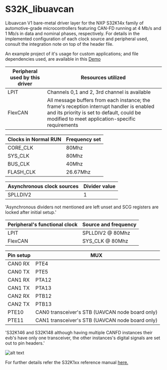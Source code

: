 # S32K_libuavcan
Libuavcan V1 bare-metal driver layer for the NXP S32K14x family of automotive-grade microcontrollers featuring CAN-FD running at 4 Mb/s and 1 Mb/s in data and nominal phases, respectively. For details in the implemented configuration of each clock source and peripheral used, consult the integration note on top of the header file.

An example project of it's usage for custom applications; and file dependencies used, are available in this [Demo](https://github.com/noxuz/libuavcan_demo)

| Peripheral used by this driver | Resources utilized |
| ------------- | ------------- |
| LPIT  | Channels 0,1 and 2, 3rd channel is available |
| FlexCAN | All message buffers from each instance; the frame's reception interrupt handler is enabled and its priority is set to default, could be modified to meet application-specific requirements  |


| Clocks in Normal RUN | Frequency set |
| ------------- | ------------- |
| CORE_CLK  | 80Mhz  |
| SYS_CLK | 80Mhz  |
| BUS_CLK  | 40Mhz  |
| FLASH_CLK  | 26.67Mhz  |


| Asynchronous clock sources | Divider value |
| ------------- | ------------- |
| SPLLDIV2  | 1  |
'Asynchronous dividers not mentioned are left unset and SCG registers are locked after initial setup.'

| Peripheral's functional clock  | Source and frequency |
| ------------- | ------------- |
| LPIT  | SPLLDIV2 @ 80Mhz  |
| FlexCAN  | SYS_CLK @ 80Mhz  |

| Pin setup | MUX |
| ------------- | ------------- |
| CAN0 RX | PTE4 |
| CAN0 TX | PTE5 |
| CAN1 RX | PTA12 |
| CAN1 TX | PTA13 |
| CAN2 RX | PTB12 |
| CAN2 TX | PTB13 |
| PTE10 | CAN0 transceiver's STB (UAVCAN node board only) |
| PTE11 | CAN1 transceiver's STB (UAVCAN node board only) |
'S32K146 and S32K148 although having multiple CANFD instances their evb's have
 only one transceiver, the other instances's  digital signals are set out to pin headers.'

 ![alt text](https://s3-prod-europe.autonews.com/s3fs-public/NXP_logo%20web.jpg)
 
 For further details refer the S32K1xx reference manual [here.](https://www.nxp.com/webapp/Download?colCode=S32K1XXRM)